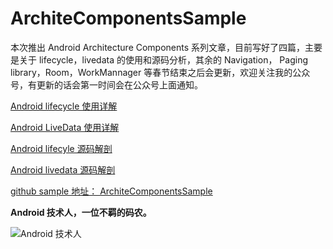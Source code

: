 # ArchiteComponentsSample

本次推出 Android  Architecture Components 系列文章，目前写好了四篇，主要是关于 lifecycle，livedata 的使用和源码分析，其余的 Navigation， Paging library，Room，WorkMannager 等春节结束之后会更新，欢迎关注我的公众号，有更新的话会第一时间会在公众号上面通知。

[Android lifecycle 使用详解](https://blog.csdn.net/gdutxiaoxu/article/details/86660746)

[Android LiveData 使用详解](https://blog.csdn.net/gdutxiaoxu/article/details/86660760)

[Android lifecyle 源码解剖](https://blog.csdn.net/gdutxiaoxu/article/details/86660766)

[Android livedata 源码解剖](https://blog.csdn.net/gdutxiaoxu/article/details/86660776)

[github sample 地址： ArchiteComponentsSample](https://github.com/gdutxiaoxu/ArchiteComponentsSample)

**Android 技术人，一位不羁的码农。**

![Android 技术人](http://upload-images.jianshu.io/upload_images/2050203-3e5ac79bc16ee39c.jpg?imageMogr2/auto-orient/strip%7CimageView2/2/w/1240)
